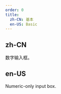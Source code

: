 ```yaml
---
order: 0
title:
  zh-CN: 基本
  en-US: Basic
---
```


## zh-CN
数字输入框。


## en-US
Numeric-only input box.
